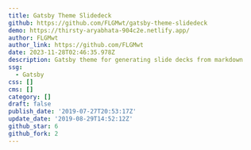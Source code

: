 ```yaml
---
title: Gatsby Theme Slidedeck
github: https://github.com/FLGMwt/gatsby-theme-slidedeck
demo: https://thirsty-aryabhata-904c2e.netlify.app/
author: FLGMwt
author_link: https://github.com/FLGMwt
date: 2023-11-28T02:46:35.978Z
description: Gatsby theme for generating slide decks from markdown
ssg:
  - Gatsby
css: []
cms: []
category: []
draft: false
publish_date: '2019-07-27T20:53:17Z'
update_date: '2019-08-29T14:52:12Z'
github_star: 6
github_fork: 2
---
```


